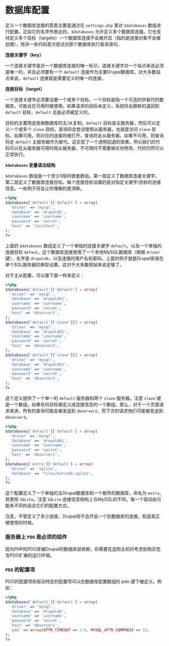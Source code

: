 # 数据库配置

定义一个数据库连接的意思主要是通过在 `settings.php` 里对 `$databases` 数组进行配置。正如它的名字所表达的，`$databases` 允许定义多个数据库连接。它也支持定义多个目标（targets）一个数据库连接不会被开启（指的是连接对象不会被创建），除非一些代码首次尝试对那个数据库执行查询语句。

__连接关键字（key）__

一个连接关键字是对一个数据库连接的唯一标识。连接关键字对一个站点来说必须是唯一的，并且必须要有一个 `default` 连接作为主要Drupal数据库。对大多数站点来说，`default` 连接就是需要定义的唯一的连接。

__连接目标（target）__

一个连接关键字必须要设置一个或多个目标。一个目标是指一个可选的供替代的数据库，可能会在可用时被使用。如果请求的目标未定义，系统将会静默的退回到 `default` 目标，`default` 总是必须被定义的。

目标的主要用途是做数据库的主/从复制。`default` 目标是主服务器，然后可以定义一个或多个 `slave` 目标。查询将会尝试使用从服务器，也就是访问 `slave` 目标。如果可用，则对应的连接将被打开，查询将走从服务器，如果不可用，则查询将走 `default` 主服务器作为替代。这实现了一个透明回退的效果。所以我们的代码可以在从服务器可用时用从服务器，不可用时不需要做任何修改，代码仍然可以正常执行。

__`$databases` 变量语法结构__

`$databases` 数组是一个至少3层的嵌套数组。第一层定义了数据库连接关键字。第二层定义了数据库连接目标。每个连接目标设置的是对指定关键字/目标的连接信息。一些例子将会让你理解的更清晰。

``` php
<?php
$databases['default']['default'] = array(
  'driver' => 'mysql',
  'database' => 'drupaldb',
  'username' => 'username',
  'password' => 'secret',
  'host' => 'localhost',
);
?>
```

上面的 `$databases` 数组定义了一个单独的连接关键字 `default`。以及一个单独的连接目标 `defaut`。这个数据库连接使用了一个本地MySQL数据库（根据 `driver` 键），名字是 `drupaldb`，以及连接的用户名和密码。上面的例子就是Drupal安装在单个SQL服务器的典型设置，这对于大多数网站来说足够了。

对于主从配置，可以像下面一样来定义：

``` php
<?php
$databases['default']['default'] = array(
  'driver' => 'mysql',
  'database' => 'drupaldb1',
  'username' => 'username',
  'password' => 'secret',
  'host' => 'dbserver1',
);
$databases['default']['slave'][] = array(
  'driver' => 'mysql',
  'database' => 'drupaldb2',
  'username' => 'username',
  'password' => 'secret',
  'host' => 'dbserver2',
);
$databases['default']['slave'][] = array(
  'driver' => 'mysql',
  'database' => 'drupaldb3',
  'username' => 'username',
  'password' => 'secret',
  'host' => 'dbserver3',
);
?>
```

这个定义提供了一个单一的 `default` 服务器和两个 `slave` 服务器。注意 `slave` 键是一个数组。如果任何目标被定义成连接信息的一个数组。那么，对于一个页面请求来讲，所有的查询可能会被发送到 `dbserver2`，而下次的请求他们可能被发送到 `dbserver3`。

``` php
<?php
$databases['default']['default'] = array(
  'driver' => 'mysql',
  'database' => 'drupaldb1',
  'username' => 'username',
  'password' => 'secret',
  'host' => 'dbserver1',
);
$databases['extra']['default'] = array(
  'driver' => 'sqlite',
  'database' => 'files/extradb.sqlite',
);
?>
```

这个配置定义了一个单独的主Drupal数据库和一个额外的数据库，命名为 `extra`，其使用 `SQLite`。注意 `SQLite` 连接信息结构上与MySQL的不同。每一个驱动由可能有不同的适合它们的配置方式。

注意，不管定义了多少连接，Drupal将不会开启一个到数据库的连接，知道真正被使用的时候。

### 服务器上 `PDO` 是必须的组件

因为PHP的PDO库被Drupal的数据库层依赖，你需要在选购主机时考虑到购买包含PDO扩展的运行环境。

### `PDO` 的配置项

PDO的配置项和驱动特定的配置项可以在数据库配置数组的 pdo 键下被定义。例如：

``` php
<?php
$databases['default']['default'] = array(
  'driver' => 'mysql',
  'database' => 'drupaldb',
  'username' => 'username',
  'password' => 'secret',
  'host' => 'dbserver1',
  'pdo' => array(ATTR_TIMEOUT => 2.0, MYSQL_ATTR_COMPRESS => 1),
);
?>
```
